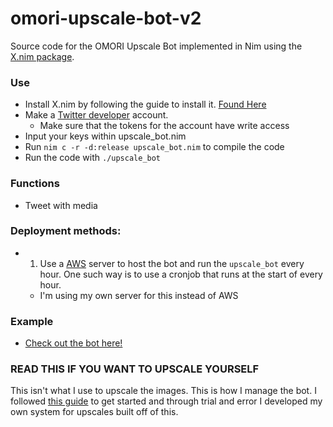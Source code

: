 # omori-upscale-bot-v2
Source code for the OMORI Upscale Bot implemented in Nim using the [X.nim package](https://github.com/aspiring-aster/x.nim).

### Use
- Install X.nim by following the guide to install it. [Found Here](https://github.com/aspiring-aster/x.nim)
- Make a [Twitter developer](https://developer.twitter.com/en) account.
  - Make sure that the tokens for the account have write access  
- Input your keys within upscale_bot.nim
- Run ```nim c -r -d:release upscale_bot.nim``` to compile the code
- Run the code with ```./upscale_bot```

### Functions 
- Tweet with media


### Deployment methods: 
- 1) Use a [AWS](https://aws.amazon.com/) server to host the bot and run the ```upscale_bot``` every hour. One such way is to use a cronjob that runs at the start of every hour.
    - I'm using my own server for this instead of AWS

### Example 
- [Check out the bot here!](https://twitter.com/omoriupscalebot)


### READ THIS IF YOU WANT TO UPSCALE YOURSELF
This isn't what I use to upscale the images. This is how I manage the bot. 
I followed [this guide](https://upscale.wiki/wiki/Installing_ESRGAN_and/or_BasicSR_on_Arch_Linux) to get started and through trial and error I developed my own system for upscales built off of this.
